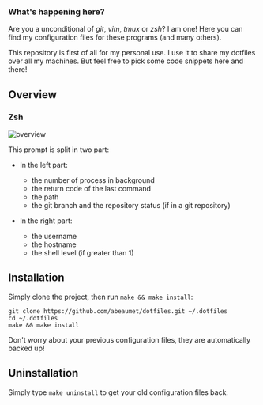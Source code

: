 ### What's happening here?

Are you a unconditional of _git_, _vim_, _tmux_ or _zsh_? I am one! Here you can
find my configuration files for these programs (and many others).

This repository is first of all for my personal use. I use it to share my
dotfiles over all my machines. But feel free to pick some code snippets here and
there!

## Overview

### Zsh

![overview](http://beaumet.me/dotfiles/images/overview.png)

This prompt is split in two part:

- In the left part:

  * the number of process in background
  * the return code of the last command
  * the path
  * the git branch and the repository status (if in a git repository)

- In the right part:

  * the username
  * the hostname
  * the shell level (if greater than 1)

## Installation

Simply clone the project, then run `make && make install`:

    git clone https://github.com/abeaumet/dotfiles.git ~/.dotfiles
    cd ~/.dotfiles
    make && make install

Don't worry about your previous configuration files, they are automatically
backed up!

## Uninstallation

Simply type `make uninstall` to get your old configuration files back.
